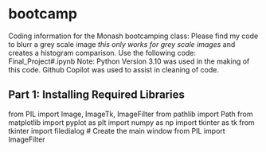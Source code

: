 # bootcamp
Coding information for the Monash bootcamping class: 
Please find my code to blurr a grey scale image *this only works for grey scale images* and creates a histogram comparison.
Use the following code: Final_Project#.ipynb 
Note: Python Version 3.10 was used in the making of this code. Github Copilot was used to assist in cleaning of code. 

## Part 1: Installing Required Libraries
from PIL import Image, ImageTk, ImageFilter
from pathlib import Path
from matplotlib import pyplot as plt
import numpy as np
import tkinter as tk
from tkinter import filedialog # Create the main window
from PIL import ImageFilter

